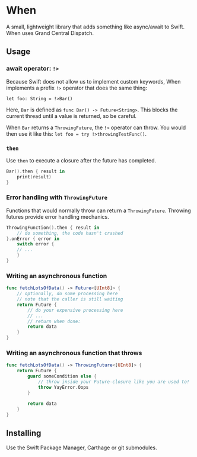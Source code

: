 # When

A small, lightweight library that adds something like async/await to Swift. When uses Grand Central Dispatch.

## Usage

### await operator: `!>`

Because Swift does not allow us to implement custom keywords, When implements a prefix `!>` operator
that does the same thing:

`let foo: String = !>Bar()`

Here, `Bar` is defined as `func Bar() -> Future<String>`. This blocks the current thread until a value is returned, so be careful.

When `Bar` returns a `ThrowingFuture`, the `!>` operator can throw. You would then use it like this: `let foo = try !>throwingTestFunc()`. 

### `then`

Use `then` to execute a closure after the future has completed.

```swift
Bar().then { result in
	print(result)
}
```

### Error handling with `ThrowingFuture`

Functions that would normally throw can return a `ThrowingFuture`. Throwing futures provide error handling mechanics.

```swift
ThrowingFunction().then { result in
	// do something, the code hasn't crashed
}.onError { error in
	switch error {
	// ...
	}
}
```

### Writing an asynchronous function

```swift
func fetchLotsOfData() -> Future<[UInt8]> {
	// optionally, do some processing here
	// note that the caller is still waiting
	return Future {
		// do your expensive processing here
		// ...
		// return when done:
		return data
	}
}
```

### Writing an asynchronous function that throws

```swift
func fetchLotsOfData() -> ThrowingFuture<[UInt8]> {
	return Future {
		guard someCondition else {
			// throw inside your Future-closure like you are used to!
			throw YayError.Oops
		}
		
		return data
	}
}
```

## Installing

Use the Swift Package Manager, Carthage or git submodules.
